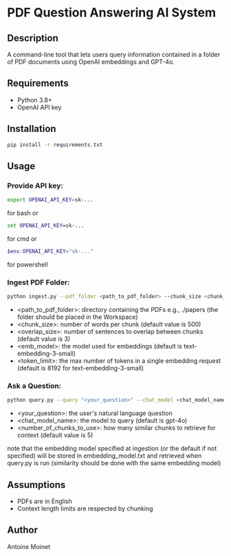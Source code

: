 # PDF Question Answering AI System

## Description
A command-line tool that lets users query information contained in a folder of PDF documents using OpenAI embeddings and GPT-4o.

## Requirements
- Python 3.8+
- OpenAI API key

## Installation
```bash
pip install -r requirements.txt
```

## Usage
### Provide API key:
```bash
export OPENAI_API_KEY=sk-...
```
for bash or
```cmd
set OPENAI_API_KEY=sk-...
```
for cmd or
```powershell
$env:OPENAI_API_KEY="sk-..."
```
for powershell

### Ingest PDF Folder:
```bash
python ingest.py --pdf_folder <path_to_pdf_folder> --chunk_size <chunk_size> --chunk_overlap <overlap_size> --embedding_model <emb_model> --token_limit <token_limit>
```

- <path_to_pdf_folder>: directory containing the PDFs e.g., ./papers (the folder should be placed in the Workspace)
- <chunk_size>: number of words per chunk (default value is 500)
- <overlap_size>: number of sentences to overlap between chunks (default value is 3)
- <emb_model>: the model used for embeddings (default is text-embedding-3-small)
- <token_limit>: the max number of tokens in a single embedding request (default is 8192 for text-embedding-3-small)


### Ask a Question:
```bash
python query.py --query "<your_question>" --chat_model <chat_model_name> --top_k <number_of_chunks_to_use>
```

- <your_question>: the user's natural language question
- <chat_model_name>: the model to query (default is gpt-4o)
- <number_of_chunks_to_use>: how many similar chunks to retrieve for context (default value is 5)

note that the embedding model specified at ingestion (or the default if not specified) will be stored in embedding_model.txt and retrieved when query.py is run (similarity should be done with the same embedding model)


## Assumptions
- PDFs are in English
- Context length limits are respected by chunking


## Author
Antoine Moinet


